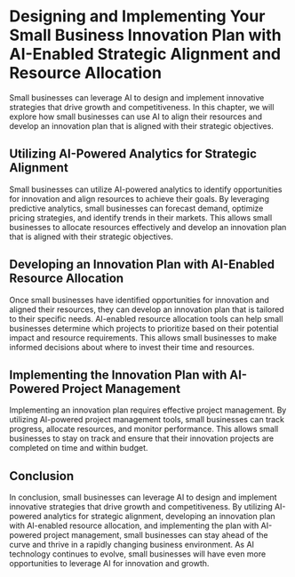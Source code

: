 Designing and Implementing Your Small Business Innovation Plan with AI-Enabled Strategic Alignment and Resource Allocation
=================================================================================================================================================================================

Small businesses can leverage AI to design and implement innovative strategies that drive growth and competitiveness. In this chapter, we will explore how small businesses can use AI to align their resources and develop an innovation plan that is aligned with their strategic objectives.

Utilizing AI-Powered Analytics for Strategic Alignment
------------------------------------------------------

Small businesses can utilize AI-powered analytics to identify opportunities for innovation and align resources to achieve their goals. By leveraging predictive analytics, small businesses can forecast demand, optimize pricing strategies, and identify trends in their markets. This allows small businesses to allocate resources effectively and develop an innovation plan that is aligned with their strategic objectives.

Developing an Innovation Plan with AI-Enabled Resource Allocation
-----------------------------------------------------------------

Once small businesses have identified opportunities for innovation and aligned their resources, they can develop an innovation plan that is tailored to their specific needs. AI-enabled resource allocation tools can help small businesses determine which projects to prioritize based on their potential impact and resource requirements. This allows small businesses to make informed decisions about where to invest their time and resources.

Implementing the Innovation Plan with AI-Powered Project Management
-------------------------------------------------------------------

Implementing an innovation plan requires effective project management. By utilizing AI-powered project management tools, small businesses can track progress, allocate resources, and monitor performance. This allows small businesses to stay on track and ensure that their innovation projects are completed on time and within budget.

Conclusion
----------

In conclusion, small businesses can leverage AI to design and implement innovative strategies that drive growth and competitiveness. By utilizing AI-powered analytics for strategic alignment, developing an innovation plan with AI-enabled resource allocation, and implementing the plan with AI-powered project management, small businesses can stay ahead of the curve and thrive in a rapidly changing business environment. As AI technology continues to evolve, small businesses will have even more opportunities to leverage AI for innovation and growth.
